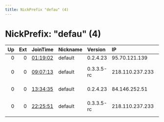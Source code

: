 ```yaml
---
title: NickPrefix "defau" (4)
---
```


# NickPrefix: "defau" (4)

|   Up |   Ext | JoinTime                                                                                            | Nickname   | Version    | IP              | AS                               | CC   |   ORp |   Dirp | OS      | Contact   |   eFamMembers |
|-----:|------:|:----------------------------------------------------------------------------------------------------|:-----------|:-----------|:----------------|:---------------------------------|:-----|------:|-------:|:--------|:----------|--------------:|
|    0 |     0 | [01:19:02](https://metrics.torproject.org/rs.html#details/FE372B368B45DBE9B1B03B72C20CC88BEDD72809) | default    | 0.2.4.23   | 95.70.121.139   | Rostelecom                       | ru   |   443 |   9030 | Windows | None      |             1 |
|    0 |     0 | [09:07:13](https://metrics.torproject.org/rs.html#details/EE7DD685C96F8CBEFEBABCD1A65B71445DBC08F8) | default    | 0.3.3.5-rc | 218.110.237.233 | So-net Entertainment Corporation | jp   | 49516 |      0 | Windows | None      |             1 |
|    0 |     0 | [13:34:35](https://metrics.torproject.org/rs.html#details/22D8522FD26D81EC952DA24CE3626719D3F800CA) | default    | 0.2.4.23   | 84.146.252.51   | Deutsche Telekom AG              | de   |   443 |   9030 | Windows | None      |             1 |
|    0 |     0 | [22:25:51](https://metrics.torproject.org/rs.html#details/8D04B446B4C3C20857C44586457C927E79CBB7A9) | default    | 0.3.3.5-rc | 218.110.237.233 | So-net Entertainment Corporation | jp   | 49516 |      0 | Windows | None      |             1 |
